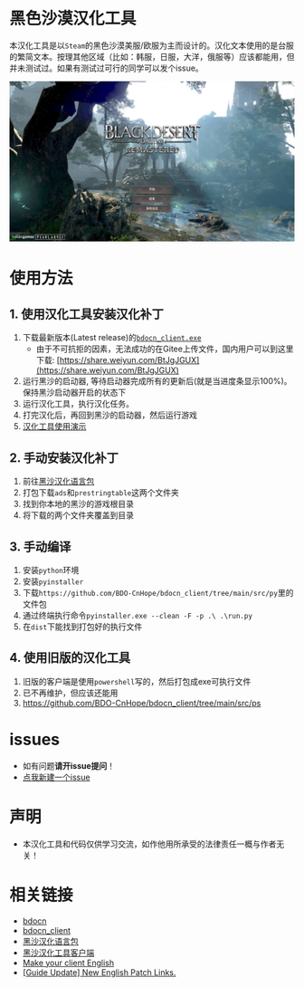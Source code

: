# 黑色沙漠汉化工具

本汉化工具是以`Steam`的黑色沙漠美服/欧服为主而设计的。汉化文本使用的是台服的繁简文本。按理其他区域（比如：韩服，日服，大洋，俄服等）应该都能用，但并未测试过。如果有测试过可行的同学可以发个issue。

![image](./images/cn1.PNG)

# 使用方法
## 1. 使用汉化工具安装汉化补丁
1. 下载最新版本(Latest release)的[`bdocn_client.exe`](https://github.com/BDO-CnHope/bdocn_client/releases)
    - 由于不可抗拒的因素，无法成功的在Gitee上传文件，国内用户可以到这里下载: [https://share.weiyun.com/BtJgJGUX](https://share.weiyun.com/BtJgJGUX)
2. 运行黑沙的启动器, 等待启动器完成所有的更新后(就是当进度条显示100%)。保持黑沙启动器开启的状态下 
3. 运行汉化工具，执行汉化任务。
4. 打完汉化后，再回到黑沙的启动器，然后运行游戏
5. [汉化工具使用演示](https://cnhope.onehoi.com/bdocn)

## 2. 手动安装汉化补丁
1. 前往[黑沙汉化语言包](https://github.com/BDO-CnHope/bdocn)
2. 打包下载`ads`和`prestringtable`这两个文件夹
3. 找到你本地的黑沙的游戏根目录
4. 将下载的两个文件夹覆盖到目录

## 3. 手动编译
1. 安装`python`环境
2. 安装`pyinstaller`
3. 下载`https://github.com/BDO-CnHope/bdocn_client/tree/main/src/py`里的文件包
4. 通过终端执行命令`pyinstaller.exe --clean -F -p .\ .\run.py`
5. 在`dist`下能找到打包好的执行文件

## 4. 使用旧版的汉化工具
1. 旧版的客户端是使用`powershell`写的，然后打包成exe可执行文件
2. 已不再维护，但应该还能用
3. https://github.com/BDO-CnHope/bdocn_client/tree/main/src/ps

# issues
- 如有问题**请开issue提问**！
- [点我新建一个issue](https://github.com/BDO-CnHope/bdocn_client/issues/new/choose)

# 声明
- 本汉化工具和代码仅供学习交流，如作他用所承受的法律责任一概与作者无关！

# 相关链接
- [bdocn](https://github.com/BDO-CnHope/bdocn)
- [bdocn_client](https://github.com/BDO-CnHope/bdocn_client)
- [黑沙汉化语言包](https://gitee.com/bdo-cnhope/bdocn)
- [黑沙汉化工具客户端](https://gitee.com/bdo-cnhope/bdocn_client)
- [Make your client English](https://steamcommunity.com/sharedfiles/filedetails/?id=1561979491)
- [[Guide Update] New English Patch Links.](https://www.reddit.com/r/blackdesertonline/comments/lrid4g/guide_update_new_english_patch_links/?sort=new)
